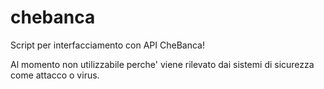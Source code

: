 # chebanca
Script per interfacciamento con API CheBanca!

Al momento non utilizzabile perche' viene rilevato dai sistemi di sicurezza come attacco o virus.
